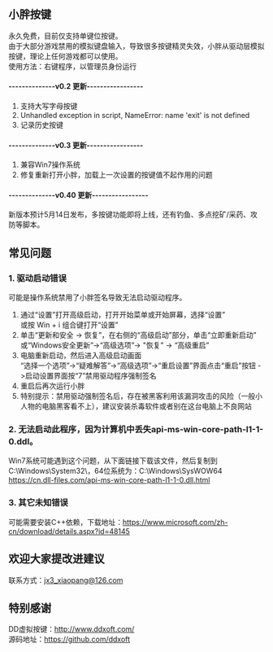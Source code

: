 ## 小胖按键
永久免费，目前仅支持单键位按键。  
由于大部分游戏禁用的模拟键盘输入，导致很多按键精灵失效，小胖从驱动层模拟按键，理论上任何游戏都可以使用。  
使用方法：右键程序，以管理员身份运行

#### --------------v0.2 更新-----------------  
1. 支持大写字母按键  
2. Unhandled exception in script, NameError: name 'exit' is not defined  
3. 记录历史按键  
#### --------------v0.3 更新-----------------  
1. 兼容Win7操作系统  
2. 修复重新打开小胖，加载上一次设置的按键值不起作用的问题
#### --------------v0.40 更新-----------------  
新版本预计5月14日发布，多按键功能即将上线，还有钓鱼、多点挖矿/采药、攻防等脚本。

## 常见问题
### 1. 驱动启动错误  
可能是操作系统禁用了小胖签名导致无法启动驱动程序。  
1) 通过“设置”打开高级启动，打开开始菜单或开始屏幕，选择“设置”  
	或按 Win + i 组合键打开“设置”  
2) 单击“更新和安全 -> 恢复”，在右侧的“高级启动”部分，单击“立即重新启动”  
	或“Windows安全更新”->“高级选项”-> "恢复" -> “高级重启”  
3) 电脑重新启动，然后进入高级启动画面  
“选择一个选项”->“疑难解答”->“高级选项”->“重启设置”界面点击“重启”按钮 ->启动设置界面按“7”禁用驱动程序强制签名  
4) 重启后再次运行小胖  
5) 特别提示：禁用驱动强制签名后，存在被黑客利用该漏洞攻击的风险（一般小人物的电脑黑客看不上），建议安装杀毒软件或者别在这台电脑上不良网站
### 2. 无法启动此程序，因为计算机中丢失api-ms-win-core-path-l1-1-0.ddl。
Win7系统可能遇到这个问题，从下面链接下载该文件，然后复制到C:\Windows\System32\，64位系统为：C:\Windows\SysWOW64
https://cn.dll-files.com/api-ms-win-core-path-l1-1-0.dll.html

### 3. 其它未知错误
可能需要安装C++依赖，下载地址：https://www.microsoft.com/zh-cn/download/details.aspx?id=48145

## 欢迎大家提改进建议
联系方式：jx3_xiaopang@126.com

## 特别感谢
DD虚拟按键：http://www.ddxoft.com/  
源码地址：https://github.com/ddxoft
